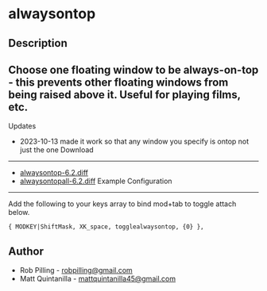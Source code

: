 alwaysontop
===========

Description
-----------
Choose one floating window to be always-on-top - this prevents other floating
windows from being raised above it. Useful for playing films, etc.
----------
Updates
* 2023-10-13 made it work so that any window you specify is ontop not just the one
Download
--------
* [alwaysontop-6.2.diff](alwaysontop-6.2.diff)
* [alwaysontopall-6.2.diff](alwaysontopall-6.2.diff)
Example Configuration
---------------------
Add the following to your keys array to bind mod+tab to toggle attach below.

	{ MODKEY|ShiftMask, XK_space, togglealwaysontop, {0} },

Author
------
* Rob Pilling - <robpilling@gmail.com>
* Matt Quintanilla - <mattquintanilla45@gmail.com>
